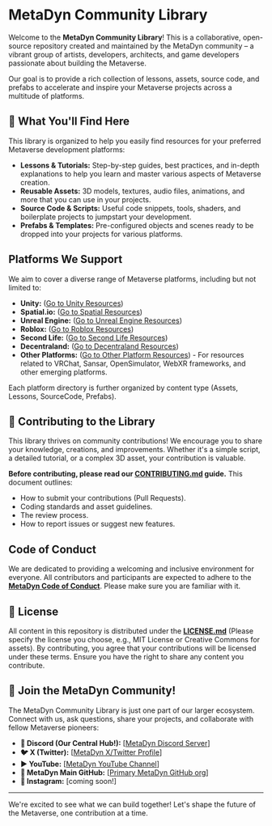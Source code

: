# MetaDyn Community Library

Welcome to the **MetaDyn Community Library**! This is a collaborative, open-source repository created and maintained by the MetaDyn community – a vibrant group of artists, developers, architects, and game developers passionate about building the Metaverse.

Our goal is to provide a rich collection of lessons, assets, source code, and prefabs to accelerate and inspire your Metaverse projects across a multitude of platforms.

## 🚀 What You'll Find Here

This library is organized to help you easily find resources for your preferred Metaverse development platforms:

* **Lessons & Tutorials:** Step-by-step guides, best practices, and in-depth explanations to help you learn and master various aspects of Metaverse creation.
* **Reusable Assets:** 3D models, textures, audio files, animations, and more that you can use in your projects.
* **Source Code & Scripts:** Useful code snippets, tools, shaders, and boilerplate projects to jumpstart your development.
* **Prefabs & Templates:** Pre-configured objects and scenes ready to be dropped into your projects for various platforms.

## Platforms We Support

We aim to cover a diverse range of Metaverse platforms, including but not limited to:

* **Unity:** ([Go to Unity Resources](./Unity/))
* **Spatial.io:** ([Go to Spatial Resources](./Spatial/))
* **Unreal Engine:** ([Go to Unreal Engine Resources](./UnrealEngine/))
* **Roblox:** ([Go to Roblox Resources](./Roblox/))
* **Second Life:** ([Go to Second Life Resources](./SecondLife/))
* **Decentraland:** ([Go to Decentraland Resources](./Decentraland/))
* **Other Platforms:** ([Go to Other Platform Resources](./OtherPlatforms/)) - For resources related to VRChat, Sansar, OpenSimulator, WebXR frameworks, and other emerging platforms.

Each platform directory is further organized by content type (Assets, Lessons, SourceCode, Prefabs).

## 🤝 Contributing to the Library

This library thrives on community contributions! We encourage you to share your knowledge, creations, and improvements. Whether it's a simple script, a detailed tutorial, or a complex 3D asset, your contribution is valuable.

**Before contributing, please read our [CONTRIBUTING.md](CONTRIBUTING.md) guide.** This document outlines:
* How to submit your contributions (Pull Requests).
* Coding standards and asset guidelines.
* The review process.
* How to report issues or suggest new features.

## Code of Conduct

We are dedicated to providing a welcoming and inclusive environment for everyone. All contributors and participants are expected to adhere to the **[MetaDyn Code of Conduct](CODE_OF_CONDUCT.md)**. Please make sure you are familiar with it.

## 📜 License

All content in this repository is distributed under the **[LICENSE.md](LICENSE.md)** (Please specify the license you choose, e.g., MIT License or Creative Commons for assets). By contributing, you agree that your contributions will be licensed under these terms. Ensure you have the right to share any content you contribute.

## 🔗 Join the MetaDyn Community!

The MetaDyn Community Library is just one part of our larger ecosystem. Connect with us, ask questions, share your projects, and collaborate with fellow Metaverse pioneers:

* **💬 Discord (Our Central Hub!):** [[MetaDyn Discord Server](https://discord.gg/7WR3gywFpB)]
* **🐦 X (Twitter):** [[MetaDyn X/Twitter Profile](https://x.com/MetaverseDyn)]
* **▶️ YouTube:** [[MetaDyn YouTube Channel](https://www.youtube.com/@MetaverseDynamix)]
* **🐙 MetaDyn Main GitHub:** [[Primary MetaDyn GitHub org](https://github.com/MetaDyn)]
* **📸 Instagram:** [coming soon!]


---

We're excited to see what we can build together! Let's shape the future of the Metaverse, one contribution at a time.